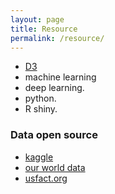 ```yaml
---
layout: page
title: Resource
permalink: /resource/
---
```


   * [D3](https://d3js.org/)  
   * machine learning
   * deep learning. 
   * python. 
   * R shiny. 
   
### Data open source

   * [kaggle](https://www.kaggle.com/)
   * [our world data](https://ourworldindata.org/)
   * [usfact.org](https://usafacts.org/)
   